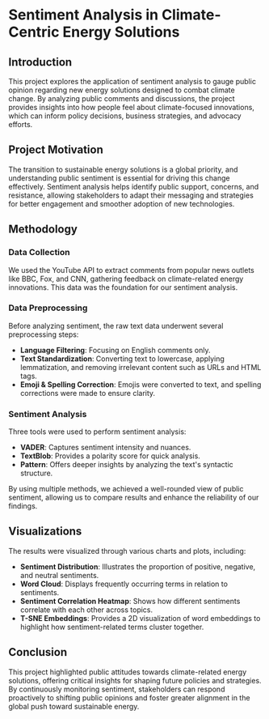 

# Sentiment Analysis in Climate-Centric Energy Solutions

## Introduction
This project explores the application of sentiment analysis to gauge public opinion regarding new energy solutions designed to combat climate change. By analyzing public comments and discussions, the project provides insights into how people feel about climate-focused innovations, which can inform policy decisions, business strategies, and advocacy efforts.

## Project Motivation
The transition to sustainable energy solutions is a global priority, and understanding public sentiment is essential for driving this change effectively. Sentiment analysis helps identify public support, concerns, and resistance, allowing stakeholders to adapt their messaging and strategies for better engagement and smoother adoption of new technologies.

## Methodology

### Data Collection
We used the YouTube API to extract comments from popular news outlets like BBC, Fox, and CNN, gathering feedback on climate-related energy innovations. This data was the foundation for our sentiment analysis.

### Data Preprocessing
Before analyzing sentiment, the raw text data underwent several preprocessing steps:
- **Language Filtering**: Focusing on English comments only.
- **Text Standardization**: Converting text to lowercase, applying lemmatization, and removing irrelevant content such as URLs and HTML tags.
- **Emoji & Spelling Correction**: Emojis were converted to text, and spelling corrections were made to ensure clarity.

### Sentiment Analysis
Three tools were used to perform sentiment analysis:
- **VADER**: Captures sentiment intensity and nuances.
- **TextBlob**: Provides a polarity score for quick analysis.
- **Pattern**: Offers deeper insights by analyzing the text's syntactic structure.

By using multiple methods, we achieved a well-rounded view of public sentiment, allowing us to compare results and enhance the reliability of our findings.

## Visualizations
The results were visualized through various charts and plots, including:
- **Sentiment Distribution**: Illustrates the proportion of positive, negative, and neutral sentiments.
- **Word Cloud**: Displays frequently occurring terms in relation to sentiments.
- **Sentiment Correlation Heatmap**: Shows how different sentiments correlate with each other across topics.
- **T-SNE Embeddings**: Provides a 2D visualization of word embeddings to highlight how sentiment-related terms cluster together.

## Conclusion
This project highlighted public attitudes towards climate-related energy solutions, offering critical insights for shaping future policies and strategies. By continuously monitoring sentiment, stakeholders can respond proactively to shifting public opinions and foster greater alignment in the global push toward sustainable energy.

